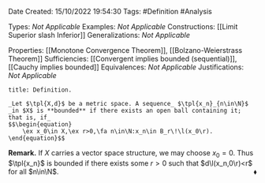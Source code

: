 <div class="topSpace"></div>

Date Created: 15/10/2022 19:54:30
Tags: #Definition #Analysis

Types: _Not Applicable_
Examples: _Not Applicable_
Constructions: [[Limit Superior slash Inferior]]
Generalizations: _Not Applicable_

Properties: [[Monotone Convergence Theorem]], [[Bolzano-Weierstrass Theorem]]
Sufficiencies: [[Convergent implies bounded (sequential)]], [[Cauchy implies bounded]]
Equivalences: _Not Applicable_
Justifications: _Not Applicable_

``` ad-Definition
title: Definition.

_Let $\tpl{X,d}$ be a metric space. A sequence_ $\tpl{x_n}_{n\in\N}$ _in $X$ is **bounded** if there exists an open ball containing it; that is, if_
$$\begin{equation}
    \ex x_0\in X,\ex r>0,\fa n\in\N:x_n\in B_r\!\l(x_0\r).
\end{equation}$$

```

**Remark.** If $X$ carries a vector space structure, we may choose $x_0=0$. Thus $\tpl{x_n}$ is bounded if there exists some $r>0$ such that $d\l(x_n,0\r)<r$ for all $n\in\N$.<span style="float:right;">$\blacklozenge$</span>

